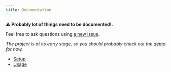 ```yaml
---
title: Documentation
---
```


**⚠︎ Probably lot of things need to be documented!.**

Feel free to ask questions using [a new issue](https://github.com/MoOx/statinamic/issues/new).

_The project is at its early stage, so you should probably check out the
[demo](https://github.com/MoOx/statinamic/tree/master/demo) for now._

* [Setup](docs/setup)
* [Usage](docs/usage)
